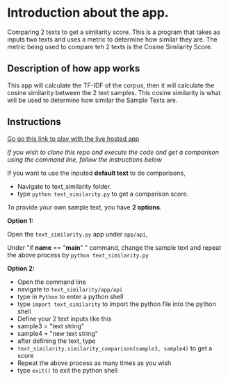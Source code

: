 # Introduction about the app. 

Comparing 2 texts to get a similarity score. This is a program that takes as inputs two texts and uses a metric to determine how similar they are. The metric being used to compare teh 2 texts is the Cosine Similarity Score.

## Description of how app works
This app will calculate the TF-IDF of the corpus, then it will calculate the cosine similarity between the 2 text samples. This cosine similarity is what will be used to determine how similar the Sample Texts are. 

## Instructions

[Go go this link to play with the live hosted app](https://text-similarity-comparison.herokuapp.com)

*If you wish to clone this repo and execute the code and get a comparison using the command line, follow the instructions below*

If you want to use the inputed **default text** to do comparisons, 

- Navigate to text_similarity folder.
- type `python text_similarity.py` to get a comparison score. 

To provide your own sample text, you have **2 options**. 

**Option 1:**
 
Open the `text_similarity.py` app under `app/api`, 

Under "if __name__ == "__main__" " command, change the sample text and repeat the above process by `python text_similarity.py`

**Option 2:**

* Open the command line
* navigate to `text_similarity/app/api`
* type in `Python` to enter a python shell
* type `import text_similarity` to import the python file into the python shell
* Define your 2 text inputs like this
* sample3 = "text string"
* sample4 = "new text string"
* after defining the text, type
* `text_similarity.similarity_comparison(sample3, sample4)` to get a score
* Repeat the above process as many times as you wish
* type `exit()` to exit the python shell

